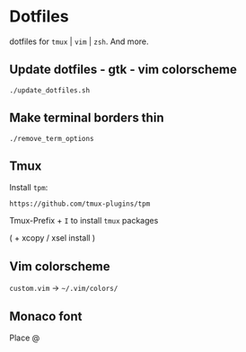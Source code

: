 # Dotfiles

dotfiles for `tmux` | `vim` | `zsh`. And more.

## Update dotfiles - gtk - vim colorscheme

```
./update_dotfiles.sh
```

## Make terminal borders thin

```
./remove_term_options
```

## Tmux

Install `tpm`:

`https://github.com/tmux-plugins/tpm`

Tmux-Prefix + `I` to install `tmux` packages

( + xcopy / xsel install )

## Vim colorscheme

`custom.vim` -> `~/.vim/colors/`

## Monaco font

Place @
